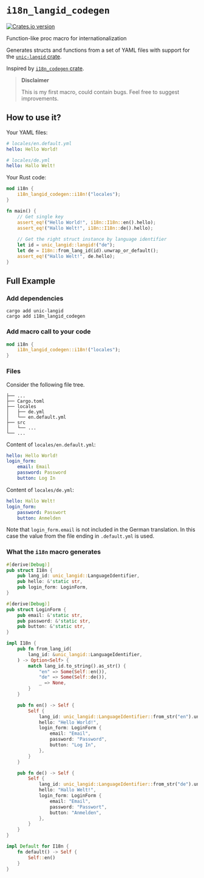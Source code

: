 # `i18n_langid_codegen`

<a href="https://crates.io/crates/i18n_langid_codegen">
    <img src="https://img.shields.io/crates/v/i18n_langid_codegen.svg" alt="Crates.io version" />
</a>

Function-like proc macro for internationalization

Generates structs and functions from a set of YAML files with support for
the [`unic-langid` crate](https://crates.io/crates/unic-langid).

Inspired by [`i18n_codegen` crate](https://crates.io/crates/i18n_codegen).

> **Disclaimer**
> 
> This is my first macro, could contain bugs.
> Feel free to suggest improvements.

## How to use it?

Your YAML files:

```yaml
# locales/en.default.yml
hello: Hello World!

# locales/de.yml
hello: Hallo Welt!
```

Your Rust code:

```rust
mod i18n {
    i18n_langid_codegen::i18n!("locales");
}

fn main() {
    // Get single key
    assert_eq!("Hello World!", i18n::I18n::en().hello);
    assert_eq!("Hallo Welt!", i18n::I18n::de().hello);
    
    // Get the right struct instance by language identifier
    let id = unic_langid::langid!("de");
    let de = I18n::from_lang_id(id).unwrap_or_default();
    assert_eq!("Hallo Welt!", de.hello);
}
```

## Full Example

### Add dependencies

```shell
cargo add unic-langid
cargo add i18n_langid_codegen
```

### Add macro call to your code

```rust
mod i18n {
    i18n_langid_codegen::i18n!("locales");
}
```

### Files

Consider the following file tree.

```
├── ...
├── Cargo.toml
├── locales
│   ├── de.yml
│   └── en.default.yml
├── src
│   └── ...
└── ...
```

Content of `locales/en.default.yml`:

```yaml
hello: Hello World!
login_form:
    email: Email
    password: Password
    button: Log In
```

Content of `locales/de.yml`:

```yaml
hello: Hallo Welt!
login_form:
    password: Passwort
    button: Anmelden
```

Note that `login_form.email` is not included in the German translation. In this case the value from the file ending
in `.default.yml` is used.

### What the `i18n` macro generates

```rust
#[derive(Debug)]
pub struct I18n {
    pub lang_id: unic_langid::LanguageIdentifier,
    pub hello: &'static str,
    pub login_form: LoginForm,
}

#[derive(Debug)]
pub struct LoginForm {
    pub email: &'static str,
    pub password: &'static str,
    pub button: &'static str,
}

impl I18n {
    pub fn from_lang_id(
        lang_id: &unic_langid::LanguageIdentifier,
    ) -> Option<Self> {
        match lang_id.to_string().as_str() {
            "en" => Some(Self::en()),
            "de" => Some(Self::de()),
            _ => None,
        }
    }

    pub fn en() -> Self {
        Self {
            lang_id: unic_langid::LanguageIdentifier::from_str("en").unwrap(),
            hello: "Hello World!",
            login_form: LoginForm {
                email: "Email",
                password: "Password",
                button: "Log In",
            },
        }
    }

    pub fn de() -> Self {
        Self {
            lang_id: unic_langid::LanguageIdentifier::from_str("de").unwrap(),
            hello: "Hallo Welt!",
            login_form: LoginForm {
                email: "Email",
                password: "Passwort",
                button: "Anmelden",
            },
        }
    }
}

impl Default for I18n {
    fn default() -> Self {
        Self::en()
    }
}
```
